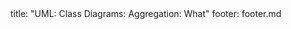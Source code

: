 <frontmatter>
title: "UML: Class Diagrams: Aggregation: What"
footer: footer.md
</frontmatter>

<include src="navbar.md" boilerplate />

<include src="unit-inPage-asFlat.md" boilerplate />